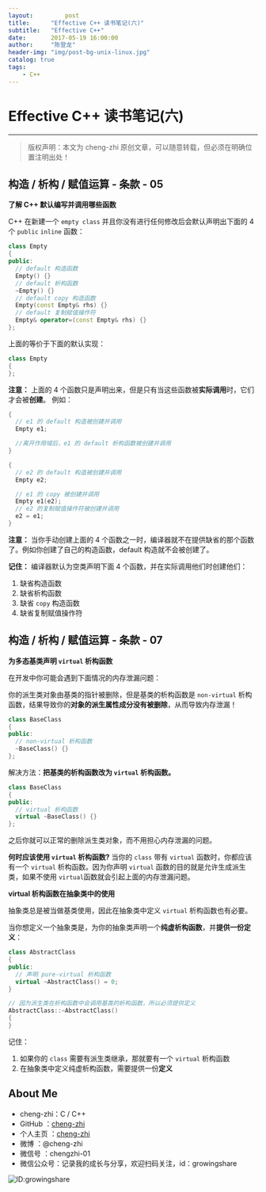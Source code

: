 ```yaml
---
layout:     	post
title:      "Effective C++ 读书笔记(六)"
subtitle:   "Effective C++"
date:       2017-05-19 16:00:00
author:     "陈登龙"
header-img: "img/post-bg-unix-linux.jpg"
catalog: true
tags:
    - C++
---
```


# Effective C++ 读书笔记(六)
***
> 版权声明：本文为 cheng-zhi 原创文章，可以随意转载，但必须在明确位置注明出处！ 

## 构造 / 析构 / 赋值运算 - 条款 - 05

**了解 C++ 默认编写并调用哪些函数**

C++ 在新建一个 `empty class` 并且你没有进行任何修改后会默认声明出下面的 4 个 `public` `inline` 函数：
```cpp
class Empty
{
public:
  // default 构造函数
  Empty() {}
  // default 析构函数
  ~Empty() {}
  // default copy 构造函数
  Empty(const Empty& rhs) {}
  // default 复制赋值操作符
  Empty& operator=(const Empty& rhs) {}
};
```
上面的等价于下面的默认实现：
```cpp
class Empty
{
};
```

**注意：** 上面的 4 个函数只是声明出来，但是只有当这些函数被**实际调用**时，它们才会被**创建**。
例如：
```cpp
{
  // e1 的 default 构造被创建并调用
  Empty e1;

  //离开作用域后，e1 的 default 析构函数被创建并调用
}

{
  // e2 的 default 构造被创建并调用
  Empty e2;

  // e1 的 copy 被创建并调用
  Empty e1(e2);
  // e2 的复制赋值操作符被创建并调用
  e2 = e1;
}
```

**注意：** 当你手动创建上面的 4 个函数之一时，编译器就不在提供缺省的那个函数了。例如你创建了自己的构造函数，default 构造就不会被创建了。

**记住：**
编译器默认为空类声明下面 4 个函数，并在实际调用他们时创建他们：
1. 缺省构造函数
2. 缺省析构函数
3. 缺省 `copy` 构造函数
4. 缺省复制赋值操作符


## 构造 / 析构 / 赋值运算 - 条款 - 07

**为多态基类声明 `virtual` 析构函数**


在开发中你可能会遇到下面情况的内存泄漏问题：

你的派生类对象由基类的指针被删除，但是基类的析构函数是 `non-virtual` 析构函数，结果导致你的**对象的派生属性成分没有被删除**，从而导致内存泄漏！
```cpp
class BaseClass
{
public:
  // non-virtual 析构函数
  ~BaseClass() {}
};
```


解决方法：**把基类的析构函数改为 `virtual` 析构函数。**
```cpp
class BaseClass
{
public:
  // virtual 析构函数
  virtual ~BaseClass() {}
};
```
之后你就可以正常的删除派生类对象，而不用担心内存泄漏的问题。

**何时应该使用 `virtual` 析构函数?**
当你的 `class` 带有 `virtual` 函数时，你都应该有一个 `virtual` 析构函数。因为你声明 `virtual` 函数的目的就是允许生成派生类，如果不使用 `virtual`函数就会引起上面的内存泄漏问题。

**virtual 析构函数在抽象类中的使用**

抽象类总是被当做基类使用，因此在抽象类中定义 `virtual` 析构函数也有必要。

当你想定义一个抽象类是，为你的抽象类声明一个**纯虚析构函数**，并**提供一份定义**：
```cpp
class AbstractClass
{
public:
  // 声明 pure-virtual 析构函数
  virtual ~AbstractClass() = 0;
}

// 因为派生类在析构函数中会调用基类的析构函数，所以必须提供定义
AbstractClass::~AbstractClass()
{
}
```

记住：
1. 如果你的 `class` 需要有派生类继承，那就要有一个 `virtual` 析构函数
2. 在抽象类中定义纯虚析构函数，需要提供一份**定义**



## About Me
- cheng-zhi：C / C++
- GitHub   ：[cheng-zhi](https://github.com/cheng-zhi)
- 个人主页 ：[cheng-zhi](https://cheng-zhi.github.io/)
- 微博     ：@cheng-zhi
- 微信号   ：chengzhi-01
- 微信公众号：记录我的成长与分享，欢迎扫码关注，id：growingshare

![ID:growingshare](https://cheng-zhi.github.io/img/wechart.jpg)


